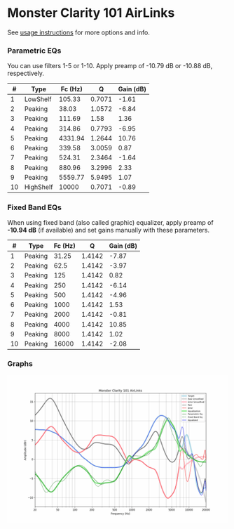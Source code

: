 # Monster Clarity 101 AirLinks
See [usage instructions](https://github.com/jaakkopasanen/AutoEq#usage) for more options and info.

### Parametric EQs
You can use filters 1-5 or 1-10. Apply preamp of -10.79 dB or -10.88 dB, respectively.

|   # | Type      |   Fc (Hz) |      Q |   Gain (dB) |
|-----|-----------|-----------|--------|-------------|
|   1 | LowShelf  |    105.33 | 0.7071 |       -1.61 |
|   2 | Peaking   |     38.03 | 1.0572 |       -6.84 |
|   3 | Peaking   |    111.69 | 1.58   |        1.36 |
|   4 | Peaking   |    314.86 | 0.7793 |       -6.95 |
|   5 | Peaking   |   4331.94 | 1.2644 |       10.76 |
|   6 | Peaking   |    339.58 | 3.0059 |        0.87 |
|   7 | Peaking   |    524.31 | 2.3464 |       -1.64 |
|   8 | Peaking   |    880.96 | 3.2996 |        2.33 |
|   9 | Peaking   |   5559.77 | 5.9495 |        1.07 |
|  10 | HighShelf |  10000    | 0.7071 |       -0.89 |

### Fixed Band EQs
When using fixed band (also called graphic) equalizer, apply preamp of **-10.94 dB** (if available) and set gains manually with these parameters.

|   # | Type    |   Fc (Hz) |      Q |   Gain (dB) |
|-----|---------|-----------|--------|-------------|
|   1 | Peaking |     31.25 | 1.4142 |       -7.87 |
|   2 | Peaking |     62.5  | 1.4142 |       -3.97 |
|   3 | Peaking |    125    | 1.4142 |        0.82 |
|   4 | Peaking |    250    | 1.4142 |       -6.14 |
|   5 | Peaking |    500    | 1.4142 |       -4.96 |
|   6 | Peaking |   1000    | 1.4142 |        1.53 |
|   7 | Peaking |   2000    | 1.4142 |       -0.81 |
|   8 | Peaking |   4000    | 1.4142 |       10.85 |
|   9 | Peaking |   8000    | 1.4142 |        1.02 |
|  10 | Peaking |  16000    | 1.4142 |       -2.08 |

### Graphs
![](./Monster%20Clarity%20101%20AirLinks.png)
